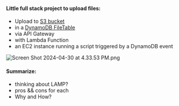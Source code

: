 

#### Little full stack project to upload files:
- Upload to [S3 bucket](https://docs.aws.amazon.com/AmazonS3/latest/userguide/create-bucket-overview.html)
- in a [DynamoDB FileTable](https://docs.aws.amazon.com/amazondynamodb/latest/developerguide/GettingStarted.CreateTable.html)
- via API Gateway
- with Lambda Function
- an EC2 instance running a script triggered by a DynamoDB event

![Screen Shot 2024-04-30 at 4.33.53 PM.png](..%2F..%2F..%2F..%2F..%2F..%2F..%2Fvar%2Ffolders%2Fyk%2Fx0fhcdm11gg_0v5rktmtmd480000gn%2FT%2FTemporaryItems%2FNSIRD_screencaptureui_RUODnj%2FScreen%20Shot%202024-04-30%20at%204.33.53%20PM.png)

#### Summarize:
- thinking about LAMP?
- pros && cons for each
- Why and How?
